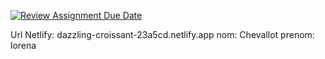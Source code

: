 [![Review Assignment Due Date](https://classroom.github.com/assets/deadline-readme-button-22041afd0340ce965d47ae6ef1cefeee28c7c493a6346c4f15d667ab976d596c.svg)](https://classroom.github.com/a/Hekcw3z0)

Url Netlify: dazzling-croissant-23a5cd.netlify.app
nom: Chevallot
prenom: lorena


